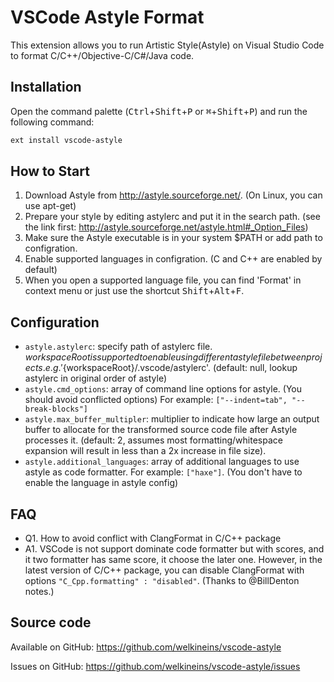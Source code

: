 # VSCode Astyle Format

This extension allows you to run Artistic Style(Astyle) on Visual Studio Code to format C/C++/Objective-C/C#/Java code.

## Installation

Open the command palette (<kbd>Ctrl</kbd>+<kbd>Shift</kbd>+<kbd>P</kbd> or <kbd>⌘</kbd>+<kbd>Shift</kbd>+<kbd>P</kbd>) and run the following command:

```bash
ext install vscode-astyle
```

## How to Start

1. Download Astyle from http://astyle.sourceforge.net/. (On Linux, you can use apt-get)
1. Prepare your style by editing astylerc and put it in the search path. (see the link first: http://astyle.sourceforge.net/astyle.html#_Option_Files)
1. Make sure the Astyle executable is in your system $PATH or add path to configration. 
1. Enable supported languages in configration. (C and C++ are enabled by default)
1. When you open a supported language file, you can find 'Format' in context menu or just use the shortcut <kbd>Shift</kbd>+<kbd>Alt</kbd>+<kbd>F</kbd>.

## Configuration

- `astyle.astylerc`: specify path of astylerc file. ${workspaceRoot} is supported to enable using different astyle file between projects. e.g. '${workspaceRoot}/.vscode/astylerc'. (default: null, lookup astylerc in original order of astyle)
- `astyle.cmd_options`: array of command line options for astyle. (You should avoid conflicted options) For example: `["--indent=tab", "--break-blocks"]`
- `astyle.max_buffer_multipler`: multiplier to indicate how large an output buffer to allocate for the transformed source code file after Astyle processes it. (default: 2, assumes most formatting/whitespace expansion will result in less than a 2x increase in file size).
- `astyle.additional_languages`: array of additional languages to use astyle as code formatter. For example: `["haxe"]`. (You don't have to enable the language in astyle config)

## FAQ

- Q1. How to avoid conflict with ClangFormat in C/C++ package
- A1. VSCode is not support dominate code formatter but with scores, and it two formatter has same score, it choose the later one. However, in the latest version of C/C++ package, you can disable ClangFormat with options `"C_Cpp.formatting" : "disabled"`. (Thanks to @BillDenton notes.)

## Source code

Available on GitHub: https://github.com/welkineins/vscode-astyle

Issues on GitHub: https://github.com/welkineins/vscode-astyle/issues
